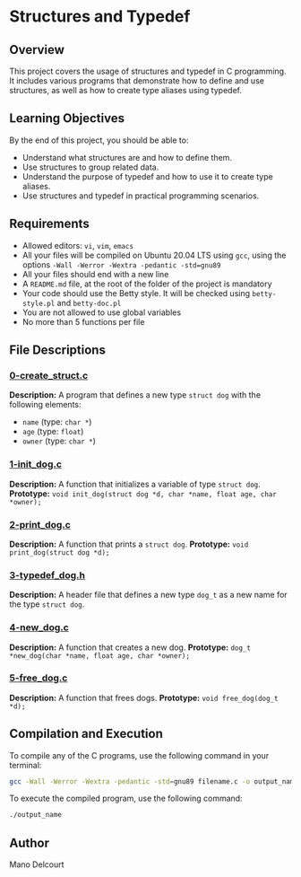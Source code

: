 # Structures and Typedef

## Overview
This project covers the usage of structures and typedef in C programming. It includes various programs that demonstrate how to define and use structures, as well as how to create type aliases using typedef.

## Learning Objectives
By the end of this project, you should be able to:
- Understand what structures are and how to define them.
- Use structures to group related data.
- Understand the purpose of typedef and how to use it to create type aliases.
- Use structures and typedef in practical programming scenarios.

## Requirements
- Allowed editors: `vi`, `vim`, `emacs`
- All your files will be compiled on Ubuntu 20.04 LTS using `gcc`, using the options `-Wall -Werror -Wextra -pedantic -std=gnu89`
- All your files should end with a new line
- A `README.md` file, at the root of the folder of the project is mandatory
- Your code should use the Betty style. It will be checked using `betty-style.pl` and `betty-doc.pl`
- You are not allowed to use global variables
- No more than 5 functions per file

## File Descriptions
### [0-create_struct.c](0-create_struct.c)
**Description:** A program that defines a new type `struct dog` with the following elements:
- `name` (type: `char *`)
- `age` (type: `float`)
- `owner` (type: `char *`)

### [1-init_dog.c](1-init_dog.c)
**Description:** A function that initializes a variable of type `struct dog`.
**Prototype:** `void init_dog(struct dog *d, char *name, float age, char *owner);`

### [2-print_dog.c](2-print_dog.c)
**Description:** A function that prints a `struct dog`.
**Prototype:** `void print_dog(struct dog *d);`

### [3-typedef_dog.h](3-typedef_dog.h)
**Description:** A header file that defines a new type `dog_t` as a new name for the type `struct dog`.

### [4-new_dog.c](4-new_dog.c)
**Description:** A function that creates a new dog.
**Prototype:** `dog_t *new_dog(char *name, float age, char *owner);`

### [5-free_dog.c](5-free_dog.c)
**Description:** A function that frees dogs.
**Prototype:** `void free_dog(dog_t *d);`

## Compilation and Execution
To compile any of the C programs, use the following command in your terminal:
```sh
gcc -Wall -Werror -Wextra -pedantic -std=gnu89 filename.c -o output_name
```
To execute the compiled program, use the following command:
```sh
./output_name
```

## Author
Mano Delcourt